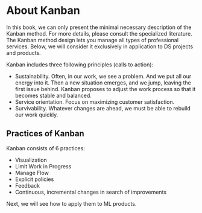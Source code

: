 # About Kanban

In this book, we can only present the minimal necessary description of the Kanban method. For more details, please consult the specialized literature. The Kanban method design lets you manage all types of professional services. Below, we will consider it exclusively in application to DS projects and products.

Kanban includes three following principles (calls to action):

* Sustainability. Often, in our work, we see a problem. And we put all our energy into it. Then a new situation emerges, and we jump, leaving the first issue behind. Kanban proposes to adjust the work process so that it becomes stable and balanced.
* Service orientation. Focus on maximizing customer satisfaction.
* Survivability. Whatever changes are ahead, we must be able to rebuild our work quickly.

## Practices of Kanban

Kanban consists of 6 practices:

* Visualization
* Limit Work in Progress
* Manage Flow
* Explicit policies
* Feedback
* Continuous, incremental changes in search of improvements

Next, we will see how to apply them to ML products.
